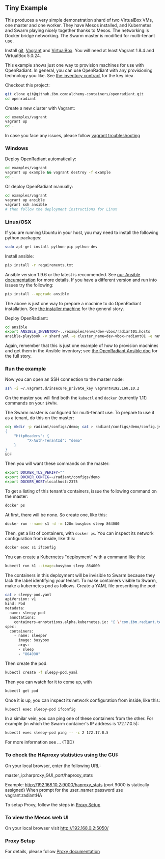 ## Tiny Example

This produces a very simple demonstration shard of two VirtualBox
VMs, one master and one worker.  They have Mesos installed, and
Kubernetes and Swarm playing nicely together thanks to Mesos.  The
networking is Docker bridge networking.  The Swarm master is modified
for multi-tenant use.

Install [git](https://git-scm.com/downloads),
[Vagrant](https://www.vagrantup.com/) and
[VirtualBox](https://www.virtualbox.org/wiki/Downloads). You will need
at least Vagrant 1.8.4 and VirtualBox 5.0.24.

This example shows just one way to provision machines for use with
OpenRadiant.  In general, you can use OpenRadiant with any
provisioning technology you like.  See
[the inventory contract](docs/ansible.md#the-inventory-contract) for
the key idea.

Checkout this project:

```bash
git clone git@github.ibm.com:alchemy-containers/openradiant.git
cd openradiant
```

Create a new cluster with Vagrant:

```bash
cd examples/vagrant
vagrant up
cd -
```
In case you face any issues, please follow [vagrant troubleshooting](vagrant/README.md)

### Windows

Deploy OpenRadiant automatically:

```bash
cd examples/vagrant
vagrant up example && vagrant destroy -f example
cd -
```

Or deploy OpenRadiant manually:

```bash
cd examples/vagrant
vagrant up ansible
vagrant ssh ansible
# then follow the deployment instructions for Linux
```

### Linux/OSX

If you are running Ubuntu in your host, you may need to install the following
python packages:

```bash
sudo apt-get install python-pip python-dev
```

Install ansible:

```bash
pip install -r requirements.txt
```

Ansible version 1.9.6 or the latest is reccomended. See
[our Ansible documentation](../docs/ansible.md#ansible-versions-and-bugs-and-configuration)
for more details.  If you have a different version and run into issues
try the following:

```bash
pip install --upgrade ansible
```

The above is just one way to prepare a machine to do OpenRadiant
installation.  See
[the installer machine](../README.md#the-installer-machine) for the
general story.

Deploy OpenRadiant:

```bash
cd ansible
export ANSIBLE_INVENTORY=../examples/envs/dev-vbox/radiant01.hosts
ansible-playbook -v shard.yml -e cluster_name=dev-vbox-radiant01 -e network_kind=bridge
```

Again, remember that this is just one example of how to provision
machines and get them in the Ansible inventory; see
[the OpenRadiant Ansible doc](../docs/ansible.md) for the full story.


### Run the example

Now you can open an SSH connection to the master node:
```bash
ssh -i ~/.vagrant.d/insecure_private_key vagrant@192.168.10.2
```

On the master you will find both the `kubectl` and `docker`
(currently 1.11) commands on your `$PATH`.

The Swarm master is configured for multi-tenant use.  To prepare to
use it as a tenant, do this on the master:
```bash
cd; mkdir -p radiant/configs/demo; cat > radiant/configs/demo/config.json <<EOF
{
    "HttpHeaders": {
          "X-Auth-TenantId": "demo"
    }
}
EOF
```

Then you will want these commands on the master:
```bash
export DOCKER_TLS_VERIFY=""
export DOCKER_CONFIG=~/radiant/configs/demo
export DOCKER_HOST=localhost:2375
```

To get a listing of this tenant's containers, issue the following command on the master:
```bash
docker ps
```
At first, there will be none.  So create one, like this:
```bash
docker run --name s1 -d -m 128m busybox sleep 864000
```

Then, get a list of containers, with `docker ps`.  You can inspect its network
configuration from inside, like this:
```bash
docker exec s1 ifconfig
```

You can create a Kubernetes "deployment" with a command like this:
```bash
kubectl run k1 --image=busybox sleep 864000
```

The containers in this deployment will be invisible to Swarm because
they lack the label identifying your tenant.  To make containers
visible to Swarm, make a kubernetes pod as follows.  Create a YAML
file prescribing the pod:
```bash
cat > sleepy-pod.yaml
apiVersion: v1
kind: Pod
metadata:
  name: sleepy-pod
  annotations:
    containers-annotations.alpha.kubernetes.io: "{ \"com.ibm.radiant.tenant.0\": \"demo\",  \"OriginalName\": \"sleeper\" }"
spec:
  containers:
    - name: sleeper
      image: busybox
      args:
      - sleep
      - "864000"
```

Then create the pod:
```bash
kubectl create -f sleepy-pod.yaml
```

Then you can watch for it to come up, with
```bash
kubectl get pod
```

Once it is up, you can inspect its network configuration from inside,
like this:
```bash
kubectl exec sleepy-pod ifconfig
```

In a similar vein, you can ping one of these containers from the
other.  For example (in which the Swarm container's IP address
is 172.17.0.5):
```bash
kubectl exec sleepy-pod ping -- -c 2 172.17.0.5
```
For more information see ... (TBD)

### To check the HAproxy statistics using the GUI:

On your local browser, enter the following URL:

master_ip:harproxy_GUI_port/haproxy_stats

Example:
http://192.168.10.2:9000/haproxy_stats (port 9000 is statically assigned)
When prompt for the user_namer:password  use  vagrant:radiantHA

To setup Proxy, follow the steps in [Proxy Setup](#proxy-setup)


### To view the Mesos web UI

On your local browser visit http://192.168.0.2:5050/


### Proxy Setup

For details, please follow [Proxy documentation](../proxy/README.md)
